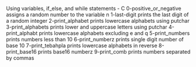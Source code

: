 Using variables, if_else, and while statements - C
0-positive_or_negative assigns a random number to the variable n
1-last-digit prints the last digit of a random integer
2-print_alphabet prints lowercase alphabets using putchar
3-print_alphabets prints lower and uppercase letters using putchar
4-print_alphabt prints lowercase alphabets excluding e and q
5-print_numbers prints numbers less than 10
6-print_numberz prints single digit number of base 10
7-print_tebahpla prints lowercase alphabets in reverse
8-print_base16 prints base16 numberz
9-print_comb prints numbers separated by commas
